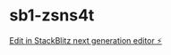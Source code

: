 # sb1-zsns4t

[Edit in StackBlitz next generation editor ⚡️](https://stackblitz.com/~/github.com/rishu879/sb1-zsns4t)
